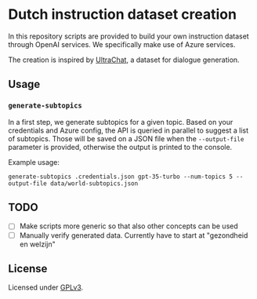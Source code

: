 # Dutch instruction dataset creation

In this repository scripts are provided to build your own instruction dataset through OpenAI services. We specifically
make use of Azure services.

The creation is inspired by [UltraChat](https://github.com/thunlp/UltraChat), a dataset for dialogue generation.

## Usage

### `generate-subtopics`

In a first step, we generate subtopics for a given topic. Based on your credentials and Azure config, the API is 
queried in parallel to suggest a list of subtopics. Those will be saved on a JSON file when the `--output-file`
parameter is provided, otherwise the output is printed to the console.

Example usage:

```shell
generate-subtopics .credentials.json gpt-35-turbo --num-topics 5 --output-file data/world-subtopics.json
```

## TODO

- [ ] Make scripts more generic so that also other concepts can be used
- [ ] Manually verify generated data. Currently have to start at "gezondheid en welzijn"

## License

Licensed under [GPLv3](LICENSE). 
